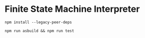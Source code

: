# Finite State Machine Interpreter

```
npm install --legacy-peer-deps

npm run asbuild && npm run test
```

